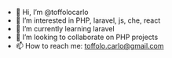 - 👋 Hi, I’m @toffolocarlo
- 👀 I’m interested in PHP, laravel, js, che, react
- 🌱 I’m currently learning laravel
- 💞️ I’m looking to collaborate on PHP projects
- 📫 How to reach me: toffolo.carlo@gmail.com

<!---
toffolocarlo/toffolocarlo is a ✨ special ✨ repository because its `README.md` (this file) appears on your GitHub profile.
You can click the Preview link to take a look at your changes.
--->
